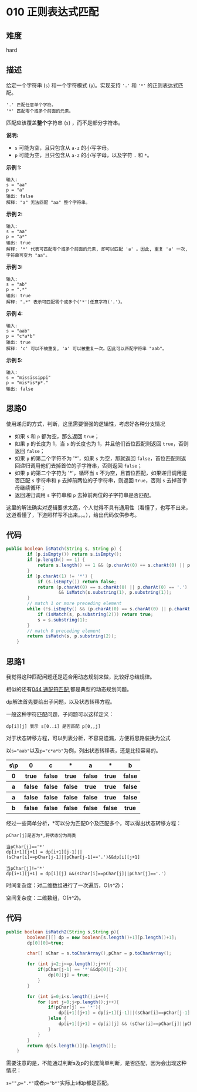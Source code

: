 # 010 正则表达式匹配

## 难度

hard

## 描述

给定一个字符串 (`s`) 和一个字符模式 (`p`)。实现支持 `'.'` 和 `'*'` 的正则表达式匹配。

```
'.' 匹配任意单个字符。
'*' 匹配零个或多个前面的元素。
```

匹配应该覆盖**整个**字符串 (`s`) ，而不是部分字符串。

**说明:**

- `s` 可能为空，且只包含从 `a-z` 的小写字母。
- `p` 可能为空，且只包含从 `a-z` 的小写字母，以及字符 `.` 和 `*`。

**示例 1:**

```
输入:
s = "aa"
p = "a"
输出: false
解释: "a" 无法匹配 "aa" 整个字符串。
```

**示例 2:**

```
输入:
s = "aa"
p = "a*"
输出: true
解释: '*' 代表可匹配零个或多个前面的元素, 即可以匹配 'a' 。因此, 重复 'a' 一次, 字符串可变为 "aa"。
```

**示例 3:**

```
输入:
s = "ab"
p = ".*"
输出: true
解释: ".*" 表示可匹配零个或多个('*')任意字符('.')。
```

**示例 4:**

```
输入:
s = "aab"
p = "c*a*b"
输出: true
解释: 'c' 可以不被重复, 'a' 可以被重复一次。因此可以匹配字符串 "aab"。
```

**示例 5:**

```
输入:
s = "mississippi"
p = "mis*is*p*."
输出: false
```

## 思路0

使用递归的方式，判断，这里需要很强的逻辑性，考虑好各种分支情况

- 如果 `s` 和 `p` 都为空，那么返回 `true`；
- 如果 `p` 的长度为 1，当 `s` 的长度也为 1，并且他们首位匹配则返回 `true`，否则返回 `false`；
- 如果 `p` 的第二个字符不为 '*'，如果 `s` 为空，那就返回 `false`，首位匹配则返回递归调用他们去掉首位的子字符串，否则返回 `false`；
- 如果 `p` 的第二个字符为 '*'，循环当 `s` 不为空，且首位匹配，如果递归调用是否匹配 `s` 字符串和 `p` 去掉前两位的子字符串，则返回 `true`，否则 `s` 去掉首字母继续循环；
- 返回递归调用 `s` 字符串和 `p` 去掉前两位的子字符串是否匹配。

这里的解法确实对逻辑要求太高，个人觉得不具有通用性（看懂了，也写不出来，这道看懂了，下道照样写不出来。。。），给出代码仅供参考。

## 代码

```java
public boolean isMatch(String s, String p) {
        if (p.isEmpty()) return s.isEmpty();
        if (p.length() == 1) {
            return s.length() == 1 && (p.charAt(0) == s.charAt(0) || p.charAt(0) == '.');
        }
        if (p.charAt(1) != '*') {
            if (s.isEmpty()) return false;
            return (p.charAt(0) == s.charAt(0) || p.charAt(0) == '.')
                    && isMatch(s.substring(1), p.substring(1));
        }
        // match 1 or more preceding element
        while (!s.isEmpty() && (p.charAt(0) == s.charAt(0) || p.charAt(0) == '.')) {
            if (isMatch(s, p.substring(2))) return true;
            s = s.substring(1);
        }
        // match 0 preceding element
        return isMatch(s, p.substring(2));
    }
```

## 思路1

我觉得这种匹配问题还是适合用动态规划来做，比较好总结规律。

相似的还有[044 通配符匹配](https://github.com/LeiXiaoss/leetcode_solution/blob/master/note/_044/044.md),都是典型的动态规划问题。

dp解法首先要给出子问题，以及状态转移方程。

一般这种字符匹配问题，子问题可以这样定义：

```
dp[i][j] 表示 s[0..i] 是否匹配 p[0,,j]
```

对于状态转移方程，可以列表分析，不容易遗漏，方便将思路装换为公式

以`s="aab"`以及`p="c*a*b"`为例，列出状态转移表，还是比较容易的。

<table>
    <tr>
    	<th>s\p</th>
    	<th>0</th>
        <th>c</th>
        <th>*</th>
        <th>a</th>
        <th>*</th>
        <th>b</th>
    </tr>
    <tr>
    	<th>0</th>
    	<th>true</th>
        <th>false</th>
        <th>true</th>
        <th>false</th>
        <th>true</th>
        <th>false</th>
    </tr>
        <tr>
    	<th>a</th>
    	<th>false</th>
        <th>false</th>
        <th>false</th>
        <th>true</th>
        <th>true</th>
        <th>false</th>
    </tr>
        <tr>
    	<th>a</th>
    	<th>false</th>
        <th>false</th>
        <th>false</th>
        <th>false</th>
        <th>true</th>
        <th>false</th>
    </tr>
        <tr>
    	<th>b</th>
    	<th>false</th>
        <th>false</th>
        <th>false</th>
        <th>false</th>
        <th>false</th>
        <th>true</th>
    </tr>
</table>
经过一些简单分析，*可以分为匹配0个及匹配多个，可以得出状态转移方程：

```
pChar[j]是否为*,将状态分为两类

当pChar[j]=='*' 
dp[i+1][j+1] = dp[i+1][j-1]||
(sChar[i]==pChar[j-1]||pChar[j-1]=='.')&&dp[i][j+1]

当pChar[j]!='*'
dp[i+1][j+1] = dp[i][j] &&(sChar[i]==pChar[j]||pChar[j]=='.')
```

时间复杂度：对二维数组进行了一次遍历，O(*n^2*)；

空间复杂度：二维数组，O(*n^2*)。

## 代码

```java
public boolean isMatch2(String s,String p){
        boolean[][] dp = new boolean[s.length()+1][p.length()+1];
        dp[0][0]=true;

        char[] sChar = s.toCharArray(),pChar = p.toCharArray();

        for (int j=2;j<=p.length();j++){
            if(pChar[j-1] == '*'&&dp[0][j-2]){
                dp[0][j] = true;
            }
        }

        for (int i=0;i<s.length();i++){
            for (int j=0;j<p.length();j++){
                if(pChar[j] == '*'){
                    dp[i+1][j+1] = dp[i+1][j-1]||(sChar[i]==pChar[j-1]||pChar[j-1]=='.')&&dp[i][j+1];
                }else {
                    dp[i+1][j+1] = dp[i][j] && (sChar[i]==pChar[j]||pChar[j]=='.');
                }
            }
        }
        return dp[s.length()][p.length()];
    }
```

需要注意的是，不能通过判断s及p的长度简单判断，是否匹配，因为会出现这种情况：

`s=""`,`p=".*"`或者`p="b*"`实际上s和p都是匹配。

